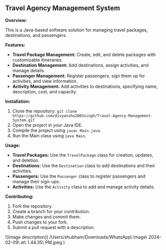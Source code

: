 ## Travel Agency Management System

**Overview:**

This is a Java-based software solution for managing travel packages, destinations, and passengers.

**Features:**

* **Travel Package Management:** Create, edit, and delete packages with customizable itineraries.
* **Destination Management:** Add destinations, assign activities, and manage details.
* **Passenger Management:** Register passengers, sign them up for activities, and view information.
* **Activity Management:** Add activities to destinations, specifying name, description, cost, and capacity.

**Installation:**

1. Clone the repository: `git clone https://github.com/divyanshu2003singh/Travel-Agency-Management-System.git`
2. Open the project in your Java IDE.
3. Compile the project using `javac Main.java`.
4. Run the Main class using `java Main`.

**Usage:**

* **Travel Packages:** Use the `TravelPackage` class for creation, updates, and deletion.
* **Destinations:** Use the `Destination` class to add destinations and their activities.
* **Passengers:** Use the `Passenger` class to register passengers and manage their sign-ups.
* **Activities:** Use the `Activity` class to add and manage activity details.

**Contributing:**

1. Fork the repository.
2. Create a branch for your contribution.
3. Make changes and commit them.
4. Push changes to your fork.
5. Submit a pull request with a description.


![Image description]( /Users/shubham/Downloads/WhatsApp\ Image\ 2024-02-09\ at\ 1.44.35\ PM.jpeg )



